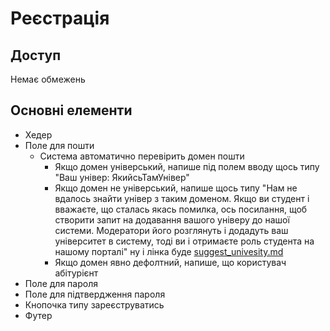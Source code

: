 # Реєстрація

## Доступ
Немає обмежень

## Основні елементи
- Хедер
- Поле для пошти
    - Система автоматично перевірить домен пошти
        - Якщо домен універський, напише під полем вводу щось типу "Ваш універ: ЯкийсьТамУнівер"
        - Якщо домен не універський, напише щось типу "Нам не вдалось знайти універ з таким доменом. Якщо ви студент і вважаєте, що сталась якась помилка, ось посилання, щоб створити запит на додавання вашого універу до нашої системи. Модератори його розглянуть і додадуть ваш університет в систему, тоді ви і отримаєте роль студента на нашому порталі" ну і лінка буде [suggest_univesity.md](suggest-univesity.md)
        - Якщо домен явно дефолтний, напише, що користувач абітурієнт
- Поле для пароля
- Поле для підтвердження пароля
- Кнопочка типу зареєструватись
- Футер
